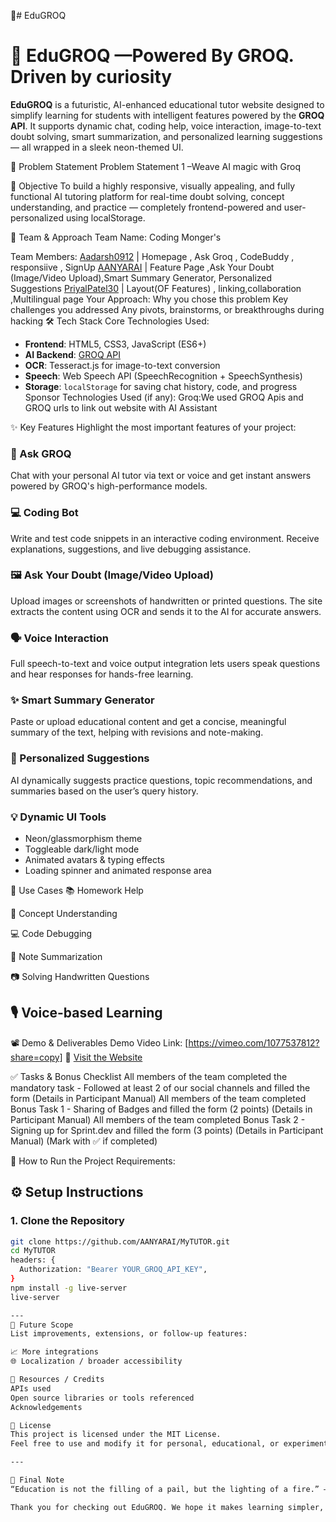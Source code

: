 🚀# EduGROQ
# 🌟 EduGROQ —Powered By GROQ. Driven by curiosity 

**EduGROQ** is a futuristic, AI-enhanced educational tutor website designed to simplify learning for students with intelligent features powered by the **GROQ API**. It supports dynamic chat, coding help, voice interaction, image-to-text doubt solving, smart summarization, and personalized learning suggestions — all wrapped in a sleek neon-themed UI.

📌 Problem Statement
Problem Statement 1 –Weave AI magic with Groq

🎯 Objective
To build a highly responsive, visually appealing, and fully functional AI tutoring platform for real-time doubt solving, concept understanding, and practice — completely frontend-powered and user-personalized using localStorage.

🧠 Team & Approach
Team Name:
Coding Monger's

Team Members:
[Aadarsh0912](https://github.com/Aadarsh0912) | Homepage  , Ask Groq , CodeBuddy , responsiive , SignUp 
[AANYARAI](https://github.com/AANYARAI)  | Feature Page ,Ask Your Doubt (Image/Video Upload),Smart Summary Generator, Personalized Suggestions
[PriyalPatel30](https://github.com/PriyalPatel30) | Layout(OF Features) , linking,collaboration ,Multilingual page
Your Approach:
Why you chose this problem
Key challenges you addressed
Any pivots, brainstorms, or breakthroughs during hacking
🛠️ Tech Stack
Core Technologies Used:
- **Frontend**: HTML5, CSS3, JavaScript (ES6+)
- **AI Backend**: [GROQ API](https://console.groq.com)
- **OCR**: Tesseract.js for image-to-text conversion
- **Speech**: Web Speech API (SpeechRecognition + SpeechSynthesis)
- **Storage**: `localStorage` for saving chat history, code, and progress
Sponsor Technologies Used (if any):
 Groq:We used GROQ Apis and GROQ urls to link out website with AI Assistant 

✨ Key Features
Highlight the most important features of your project:


### 🤖 Ask GROQ
Chat with your personal AI tutor via text or voice and get instant answers powered by GROQ's high-performance models.

### 💻 Coding Bot
Write and test code snippets in an interactive coding environment. Receive explanations, suggestions, and live debugging assistance.

### 🖼️ Ask Your Doubt (Image/Video Upload)
Upload images or screenshots of handwritten or printed questions. The site extracts the content using OCR and sends it to the AI for accurate answers.

### 🗣️ Voice Interaction
Full speech-to-text and voice output integration lets users speak questions and hear responses for hands-free learning.

### ✨ Smart Summary Generator
Paste or upload educational content and get a concise, meaningful summary of the text, helping with revisions and note-making.

### 🎯 Personalized Suggestions
AI dynamically suggests practice questions, topic recommendations, and summaries based on the user’s query history.

### 💡 Dynamic UI Tools
- Neon/glassmorphism theme
- Toggleable dark/light mode
- Animated avatars & typing effects
- Loading spinner and animated response area

🧪 Use Cases
📚 Homework Help

🧠 Concept Understanding

💻 Code Debugging

📝 Note Summarization

📷 Solving Handwritten Questions

🎙️ Voice-based Learning
---



📽️ Demo & Deliverables
Demo Video Link: [https://vimeo.com/1077537812?share=copy]
🔗 [Visit the Website](https://edu-groq.vercel.app) 

✅ Tasks & Bonus Checklist
 All members of the team completed the mandatory task - Followed at least 2 of our social channels and filled the form (Details in Participant Manual)
 All members of the team completed Bonus Task 1 - Sharing of Badges and filled the form (2 points) (Details in Participant Manual)
 All members of the team completed Bonus Task 2 - Signing up for Sprint.dev and filled the form (3 points) (Details in Participant Manual)
(Mark with ✅ if completed)

🧪 How to Run the Project
Requirements:
## ⚙️ Setup Instructions

### 1. Clone the Repository

```bash
git clone https://github.com/AANYARAI/MyTUTOR.git
cd MyTUTOR
headers: {
  Authorization: "Bearer YOUR_GROQ_API_KEY",
}
npm install -g live-server
live-server

---
🧬 Future Scope
List improvements, extensions, or follow-up features:

📈 More integrations
🌐 Localization / broader accessibility

📎 Resources / Credits
APIs used
Open source libraries or tools referenced
Acknowledgements

📄 License
This project is licensed under the MIT License.
Feel free to use and modify it for personal, educational, or experimental projects.

---

💬 Final Note
“Education is not the filling of a pail, but the lighting of a fire.” — William Butler Yeats

Thank you for checking out EduGROQ. We hope it makes learning simpler, faster, and more fun for everyone! 🚀
